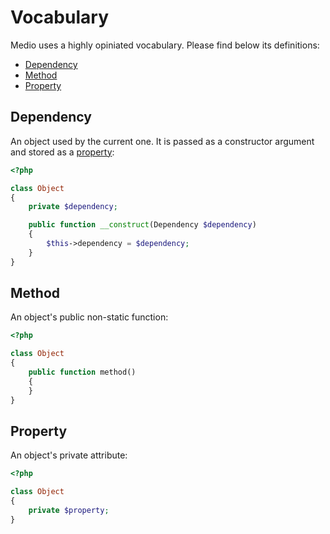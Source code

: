 # Vocabulary

Medio uses a highly opiniated vocabulary. Please find below its definitions:

* [Dependency](#dependency)
* [Method](#method)
* [Property](#property)

## Dependency

An object used by the current one. It is passed as a constructor argument and
stored as a [property](#property):

```php
<?php

class Object
{
    private $dependency;

    public function __construct(Dependency $dependency)
    {
        $this->dependency = $dependency;
    }
}
```

## Method

An object's public non-static function:

```php
<?php

class Object
{
    public function method()
    {
    }
}
```

## Property

An object's private attribute:

```php
<?php

class Object
{
    private $property;
}
```
